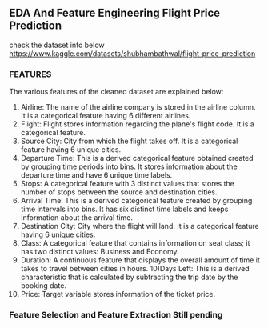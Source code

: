 ## EDA And Feature Engineering Flight Price Prediction

check the dataset info below
https://www.kaggle.com/datasets/shubhambathwal/flight-price-prediction

### FEATURES
The various features of the cleaned dataset are explained below:
1) Airline: The name of the airline company is stored in the airline column. It is a categorical feature having 6 different airlines.
2) Flight: Flight stores information regarding the plane's flight code. It is a categorical feature.
3) Source City: City from which the flight takes off. It is a categorical feature having 6 unique cities.
4) Departure Time: This is a derived categorical feature obtained created by grouping time periods into bins. It stores information about the departure time and have 6 unique time labels.
5) Stops: A categorical feature with 3 distinct values that stores the number of stops between the source and destination cities.
6) Arrival Time: This is a derived categorical feature created by grouping time intervals into bins. It has six distinct time labels and keeps information about the arrival time.
7) Destination City: City where the flight will land. It is a categorical feature having 6 unique cities.
8) Class: A categorical feature that contains information on seat class; it has two distinct values: Business and Economy.
9) Duration: A continuous feature that displays the overall amount of time it takes to travel between cities in hours.
10)Days Left: This is a derived characteristic that is calculated by subtracting the trip date by the booking date.
11) Price: Target variable stores information of the ticket price.

### Feature Selection and Feature Extraction Still pending
